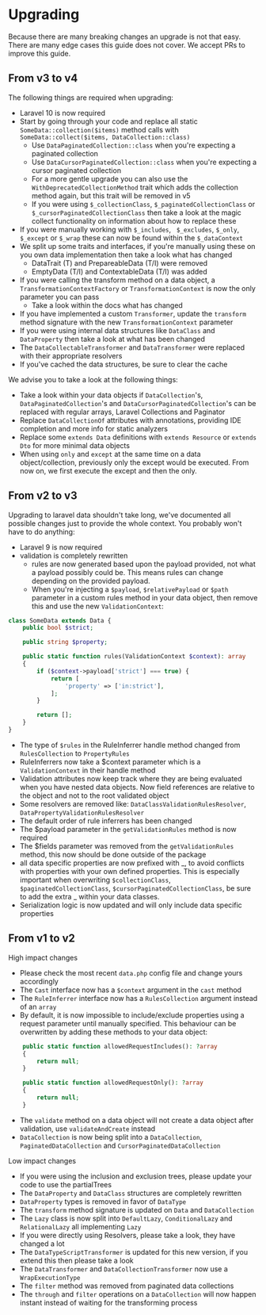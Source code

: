 # Upgrading

Because there are many breaking changes an upgrade is not that easy. There are many edge cases this guide does not cover. We accept PRs to improve this guide.

## From v3 to v4

The following things are required when upgrading:

- Laravel 10 is now required
- Start by going through your code and replace all static `SomeData::collection($items)` method calls with `SomeData::collect($items, DataCollection::class)`
  - Use `DataPaginatedCollection::class` when you're expecting a paginated collection
  - Use `DataCursorPaginatedCollection::class` when you're expecting a cursor paginated collection
  - For a more gentle upgrade you can also use the `WithDeprecatedCollectionMethod` trait which adds the collection method again, but this trait will be removed in v5
  - If you were using `$_collectionClass`, `$_paginatedCollectionClass` or `$_cursorPaginatedCollectionClass` then take a look at the magic collect functionality on information about how to replace these
- If you were manually working with `$_includes`, ` $_excludes`, `$_only`, `$_except` or `$_wrap` these can now be found within the `$_dataContext`
- We split up some traits and interfaces, if you're manually using these on you own data implementation then take a look what has changed
  - DataTrait (T) and PrepareableData (T/I) were removed
  - EmptyData (T/I) and ContextableData (T/I) was added
- If you were calling the transform method on a data object, a `TransformationContextFactory` or `TransformationContext` is now the only parameter you can pass
  - Take a look within the docs what has changed
- If you have implemented a custom `Transformer`, update the `transform` method signature with the new `TransformationContext` parameter
- If you were using internal data structures like `DataClass` and `DataProperty` then take a look at what has been changed
- The `DataCollectableTransformer` and `DataTransformer` were replaced with their appropriate resolvers
- If you've cached the data structures, be sure to clear the cache

We advise you to take a look at the following things:
- Take a look within your data objects if `DataCollection`'s, `DataPaginatedCollection`'s and `DataCursorPaginatedCollection`'s can be replaced with regular arrays, Laravel Collections and Paginator
- Replace `DataCollectionOf` attributes with annotations, providing IDE completion and more info for static analyzers
- Replace some `extends Data` definitions with `extends Resource` or `extends Dto` for more minimal data objects
- When using `only` and `except` at the same time on a data object/collection, previously only the except would be executed. From now on, we first execute the except and then the only.
## From v2 to v3

Upgrading to laravel data shouldn't take long, we've documented all possible changes just to provide the whole context. You probably won't have to do anything:

- Laravel 9 is now required
- validation is completely rewritten 
  - rules are now generated based upon the payload provided, not what a payload possibly could be. This means rules can change depending on the provided payload.
  - When you're injecting a `$payload`, `$relativePayload` or `$path` parameter in a custom rules method in your data object, then remove this and use the new `ValidationContext`:

```php
class SomeData extends Data {
    public bool $strict;

    public string $property;

    public static function rules(ValidationContext $context): array
    {
        if ($context->payload['strict'] === true) {
            return [
                'property' => ['in:strict'],
            ];
        }

        return [];
    }
}
```
  - The type of `$rules` in the RuleInferrer handle method changed from `RulesCollection` to `PropertyRules`
  - RuleInferrers now take a $context parameter which is a `ValidationContext` in their handle method
  - Validation attributes now keep track where they are being evaluated when you have nested data objects. Now field references are relative to the object and not to the root validated object
  - Some resolvers are removed like: `DataClassValidationRulesResolver`, `DataPropertyValidationRulesResolver`
  - The default order of rule inferrers has been changed
  - The $payload parameter in the `getValidationRules` method is now required
  - The $fields parameter was removed from the `getValidationRules` method, this now should be done outside of the package 
- all data specific properties are now prefixed with _, to avoid conflicts with properties with your own defined properties. This is especially important when overwriting `$collectionClass`, `$paginatedCollectionClass`, `$cursorPaginatedCollectionClass`, be sure to add the extra _ within your data classes.
- Serialization logic is now updated and will only include data specific properties

## From v1 to v2

High impact changes

- Please check the most recent `data.php` config file and change yours accordingly
- The `Cast` interface now has a `$context` argument in the `cast` method
- The `RuleInferrer` interface now has a `RulesCollection` argument instead of an `array`
- By default, it is now impossible to include/exclude properties using a request parameter until manually specified. This behaviour can be overwritten by adding these methods to your data object:
```php
    public static function allowedRequestIncludes(): ?array
    {
        return null;
    }

    public static function allowedRequestOnly(): ?array
    {
        return null;
    }
```
- The `validate` method on a data object will not create a data object after validation, use `validateAndCreate` instead
- `DataCollection` is now being split into a `DataCollection`, `PaginatedDataCollection` and `CursorPaginatedDataCollection`

Low impact changes

- If you were using the inclusion and exclusion trees, please update your code to use the partialTrees
- The `DataProperty` and `DataClass` structures are completely rewritten
- `DataProperty` types is removed in favor of `DataType`
- The `transform` method signature is updated on `Data` and `DataCollection`
- The `Lazy` class is now split into `DefaultLazy`, `ConditionalLazy` and `RelationalLazy` all implementing `Lazy`
- If you were directly using Resolvers, please take a look, they have changed a lot
- The `DataTypeScriptTransformer` is updated for this new version, if you extend this then please take a look
- The `DataTransformer` and `DataCollectionTransformer` now use a `WrapExecutionType`
- The `filter` method was removed from paginated data collections
- The `through` and `filter` operations on a `DataCollection` will now happen instant instead of waiting for the transforming process
